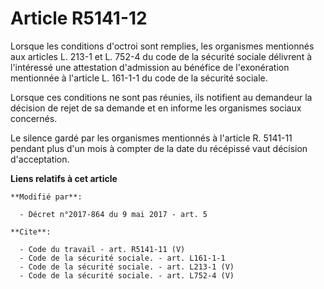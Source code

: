 # Article R5141-12

Lorsque les conditions d'octroi sont remplies, les organismes mentionnés aux articles L. 213-1 et L. 752-4 du code de la
sécurité sociale délivrent à l'intéressé une attestation d'admission au bénéfice de l'exonération mentionnée à l'article L.
161-1-1 du code de la sécurité sociale. 

Lorsque ces conditions ne sont pas réunies, ils notifient au demandeur la décision de rejet de sa demande et en informe les
organismes sociaux concernés. 

Le silence gardé par les organismes mentionnés à l'article R. 5141-11 pendant plus d'un mois à compter de la date du
récépissé vaut décision d'acceptation.

**Liens relatifs à cet article**

	**Modifié par**:

	  - Décret n°2017-864 du 9 mai 2017 - art. 5

	**Cite**:

	  - Code du travail - art. R5141-11 (V)
	  - Code de la sécurité sociale. - art. L161-1-1
	  - Code de la sécurité sociale. - art. L213-1 (V)
	  - Code de la sécurité sociale. - art. L752-4 (V)
